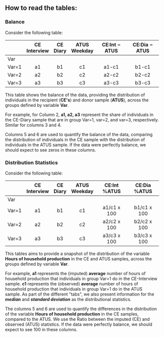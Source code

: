 ## How to read the tables: 

### Balance

Consider the following table:

| | CE<br>Interview |  CE<br>Diary | ATUS<br>Weekday | CE:Int &minus; ATUS | CE:Dia &minus; ATUS |
| -------------------- | :----------: | :----------: | :----------: | :----------: | :----------: |
| Var |              |              |              |              |              |
|  Var=1 | a1 | b1 | c1 | a1-c1 | b1-c1 |
|  Var=2 | a2 | b2 | c2 | a2-c2 | b2-c2 |
|  Var=3 | a3 | b3 | c3 | a3-c3 | b3-c3 |

This table shows the balance of the data, providing the distribution of individuals in the recipient (**CE's**) and donor sample (**ATUS**), across the groups defined by variable **Var**. 

For example, for Column 2, **a1, a2, a3** represent the share of individuals in the CE-Diary sample that are in group Var=1, var=2, and var=3, respectively. Similar for columns 3 and 4. 

Columns 5 and 6 are used to quantify the balance of the data, comparing the distribution of individuals in the CE sample with the distribution of individuals in the ATUS sample. If the data were perfectly balance, we should expect to see zeros in these columns.

### Distribution Statistics

Consider the following table:


|                      | CE<br>Interview |  CE<br>Diary | ATUS<br>Weekday | CE:Int<br>%ATUS | CE:Dia<br>%ATUS |
| -------------------- | :----------: | :----------: | :----------: | :----------: | :----------: |
| Var       |              |              |              |              |              |
| Var=1 | a1 | b1 | c1 | a1/c1 x 100 | b1/c1 x 100 |
| Var=2 | a2 | b2 | c2 | a2/c2 x 100| b2/c2 x 100 |        
| Var=3 | a3 | b3 | c3 | a3/c3 x 100| b3/c3 x 100 |        

This tables aims to provide a snapshot of the distribution of the variable **Hours of household production** in the CE and ATUS samples, across the groups defined by variable **Var**.

For example, **a1** represents the (imputed) **average** number of hours of household production that individuals in group Var=1 do in the CE-Interview sample. **c1** represents the (observed) **average** number of hours of household production that individuals in group Var=1 do in the ATUS sample. As part of the different "tabs", we also present information for the  ***median*** and ***standard deviation*** as the distributional statistics.

The columns 5 and 6 are used to quantify the differences in the distribution of the variable **Hours of household production** in the CE samples, compared to the ATUS. We use the Ratio between the imputed (CE) and observed (ATUS) statistics. If the data were perfectly balance, we should expect to see 100 in these columns. 


